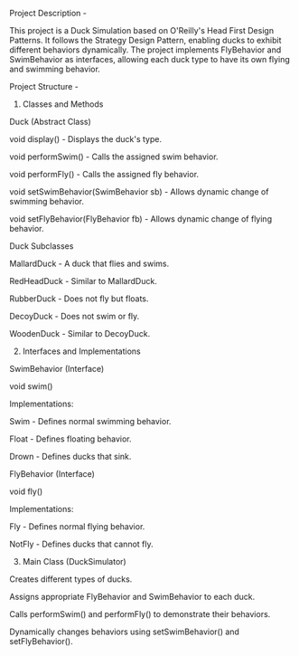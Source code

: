 Project Description - 

This project is a Duck Simulation based on O'Reilly's Head First Design Patterns. It follows the Strategy Design Pattern, enabling ducks to exhibit different behaviors dynamically. The project implements FlyBehavior and SwimBehavior as interfaces, allowing each duck type to have its own flying and swimming behavior.


Project Structure -

1. Classes and Methods
   
Duck (Abstract Class)

void display() - Displays the duck's type.

void performSwim() - Calls the assigned swim behavior.

void performFly() - Calls the assigned fly behavior.

void setSwimBehavior(SwimBehavior sb) - Allows dynamic change of swimming behavior.

void setFlyBehavior(FlyBehavior fb) - Allows dynamic change of flying behavior.

Duck Subclasses

MallardDuck - A duck that flies and swims.

RedHeadDuck - Similar to MallardDuck.

RubberDuck - Does not fly but floats.

DecoyDuck - Does not swim or fly.

WoodenDuck - Similar to DecoyDuck.

2. Interfaces and Implementations
   
   
SwimBehavior (Interface)


void swim()

Implementations:

Swim - Defines normal swimming behavior.

Float - Defines floating behavior.

Drown - Defines ducks that sink.


FlyBehavior (Interface)


void fly()

Implementations:

Fly - Defines normal flying behavior.

NotFly - Defines ducks that cannot fly.

3. Main Class (DuckSimulator)
   
Creates different types of ducks.

Assigns appropriate FlyBehavior and SwimBehavior to each duck.

Calls performSwim() and performFly() to demonstrate their behaviors.

Dynamically changes behaviors using setSwimBehavior() and setFlyBehavior().
